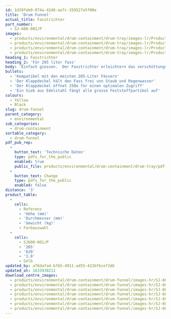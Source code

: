 ```yaml
---
id: 1d20feb9-074a-42d8-ae7c-359527e5f00e
title: 'Drum Funnel'
actual_title: Fasstrichter
part_number:
  - SJ-600-001/P
images:
  - products/environmental/drum-containment/drum-tray/images-lr/Product_Image_776x776_(518x518_focus_area)-SJ-610-001_01.jpg
  - products/environmental/drum-containment/drum-tray/images-lr/Product_Image_776x776_(518x518_focus_area)-SJ-610-001_02.jpg
  - products/environmental/drum-containment/drum-tray/images-lr/Product_Image_776x776_(518x518_focus_area)-SJ-610-002_01.jpg
  - products/environmental/drum-containment/drum-tray/images-lr/Product_Image_776x776_(518x518_focus_area)-SJ-610-002_02.jpg
heading_1: Fasstrichter
heading_2: 'Für 205 liter fass'
body: 'Einfach giessen.  Der Fasstrichter erleichtern das verschüttungsfreie Befüllen eines Fasses.'
bullets:
  - 'Kompatibel mit den meisten 205-Liter Fässern'
  - 'Der Klappdeckel hält den Fass frei von Staub und Regenwasser'
  - 'Der Klappdeckel öffnet 250o für einen optimalen Zugriff'
  - 'Ein Sieb aus Edelstahl fängt alle grosse Feststoffpartikel auf'
colours:
  - Yellow
  - Black
slug: drum-funnel
parent_category:
  - environmental
sub_categories:
  - drum-containment
sortable_category:
  - drum-funnel
pdf_pub_rep:
  -
    button_text: 'Technische Daten'
    type: pdfs_for_the_public
    enabled: true
    public_file: products/environmental/drum-containment/drum-tray/pdf-lr/EV-Drum-Tray-TD_DE.pdf
  -
    button_text: Change
    type: pdfs_for_the_public
    enabled: false
distance: '3'
product_table:
  -
    cells:
      - Referenz
      - 'Höhe (mm)'
      - 'Durchmesser (mm)'
      - 'Gewicht (kg)'
      - Farbauswahl
  -
    cells:
      - SJ600-001/P
      - '265'
      - '620'
      - '3.8'
      - Gelb
updated_by: a76dafa4-b7b5-4911-ad55-421bfbcef2db
updated_at: 1633938211
download_centre_images:
  - products/environmental/drum-containment/drum-funnel/images-hr/SJ-600-001.P_01.jpg
  - products/environmental/drum-containment/drum-funnel/images-hr/SJ-600-001.P_010.jpg
  - products/environmental/drum-containment/drum-funnel/images-hr/SJ-600-001.P_011.jpg
  - products/environmental/drum-containment/drum-funnel/images-hr/SJ-600-001.P_02.jpg
  - products/environmental/drum-containment/drum-funnel/images-hr/SJ-600-001.P_03.jpg
  - products/environmental/drum-containment/drum-funnel/images-hr/SJ-600-001.P_04.jpg
  - products/environmental/drum-containment/drum-funnel/images-hr/SJ-600-001.P_05.jpg
---
```

